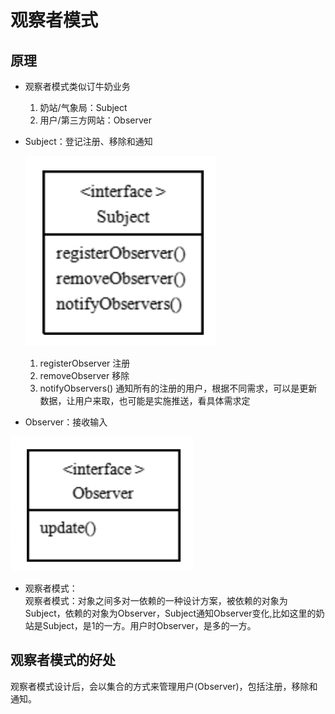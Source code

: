 # 观察者模式

## 原理

* 观察者模式类似订牛奶业务
    1) 奶站/气象局：Subject
    2) 用户/第三方网站：Observer
* Subject：登记注册、移除和通知

  ![img.png](../../../resources/picture/img62.png)
    1) registerObserver 注册
    2) removeObserver 移除
    3) notifyObservers() 通知所有的注册的用户，根据不同需求，可以是更新数据，让用户来取，也可能是实施推送，看具体需求定
* Observer：接收输入

![img.png](../../../resources/picture/img63.png)

* 观察者模式： \
  观察者模式：对象之间多对一依赖的一种设计方案，被依赖的对象为Subject，依赖的对象为Observer，Subject通知Observer变化,比如这里的奶站是Subject，是1的一方。用户时Observer，是多的一方。

## 观察者模式的好处

观察者模式设计后，会以集合的方式来管理用户(Observer)，包括注册，移除和通知。
    